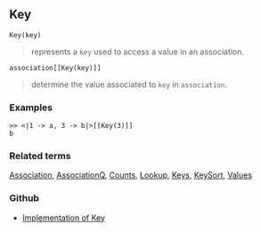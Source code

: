 ## Key

```
Key(key) 
```

> represents a `key` used to access a value in an association. 
 
```
association[[Key(key)]]
```
 
> determine the value associated to `key` in `association`.

### Examples

```
>> <|1 -> a, 3 -> b|>[[Key(3)]]
b
```

### Related terms  
[Association](Association.md), [AssociationQ](AssociationQ.md), [Counts](Counts.md), [Lookup](Lookup.md), [Keys](Keys.md), [KeySort](KeySort.md), [Values](Values.md)

### Github

* [Implementation of Key](https://github.com/axkr/symja_android_library/blob/master/symja_android_library/matheclipse-core/src/main/java/org/matheclipse/core/builtin/AssociationFunctions.java#L581) 
